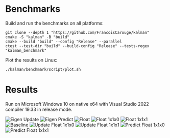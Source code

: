 # Benchmarks

Build and run the benchmarks on all platforms:

```shell
git clone --depth 1 "https://github.com/FrancoisCarouge/kalman"
cmake -S "kalman" -B "build"
cmake --build "build" --config "Release" --parallel
ctest --test-dir "build" --build-config "Release" --tests-regex "kalman_benchmark"
```

Plot the results on Linux:

```shell
./kalman/benchmark/script/plot.sh
```

# Results

Run on Microsoft Windows 10 on native x64 with Visual Studio 2022 compiler 19.33 in release mode.

![Eigen Update](image/eigen_update.svg)
![Eigen Predict](image/eigen_predict.svg)
![Float](image/float.svg)
![Float 1x1x0](image/float_1x1x0.svg)
![Float 1x1x1](image/float_1x1x1.svg)
![Baseline](image/baseline.svg)
![Update Float 1x1x0](image/update_1x1x0.svg)
![Update Float 1x1x1](image/update_1x1x1.svg)
![Predict Float 1x1x0](image/predict_1x1x0.svg)
![Predict Float 1x1x1](image/predict_1x1x1.svg)
